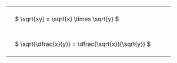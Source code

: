 ---
---

#  
<br>
<style type="text/css">
#T_94406 th.col_heading {
  text-align: left;
  font-size: 1em;
}
#T_94406 td {
  text-align: left;
  font-size: 1em;
  padding: 1.5em;
}
#T_94406_row0_col0, #T_94406_row1_col0 {
  width: 400px;
  white-space: pre-wrap;
}
</style>
<table id="T_94406">
  <thead>
  </thead>
  <tbody>
    <tr>
      <td id="T_94406_row0_col0" class="data row0 col0" >$ \sqrt{xy} = \sqrt{x} \times \sqrt{y} $</td>
    </tr>
    <tr>
      <td id="T_94406_row1_col0" class="data row1 col0" >$ \sqrt{\dfrac{x}{y}} = \dfrac{\sqrt{x}}{\sqrt{y}} $</td>
    </tr>
  </tbody>
</table>
